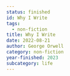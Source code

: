 ```yaml
---
status: finished
id: Why I Write
tags:
  - non-fiction
title: Why I Write
date: 2022-08-21
author: George Orwell
category: non-fiction
year-finished: 2023
subcategory: life
---
```

